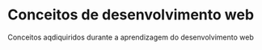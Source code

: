 # Conceitos de desenvolvimento web
 Conceitos aqdiquiridos durante a aprendizagem do desenvolvimento web
